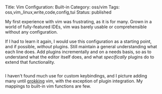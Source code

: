 Title: Vim Configuration: Built-in 
Category: oss/vim
Tags: oss,vim,,linux,write,code,config,tui
Status: published

My first experience with vim was frustrating, as it is for many. Grown in a world of fully-featured IDEs, vim was barely usable or comprehensible without any configuration.

If I had to learn it again, I would use this configuration as a starting point, and if possible, _without_ plugins. Still maintain a general understanding what each line does. Add plugins incrementally and on a needs basis, so as to understand what the editor itself does, and what _specifically_ plugins do to extend that functionality.

<pre><code class="bash" id="config.vim"></code></pre>

I haven't found much use for custom keybindings, and I picture adding many until [grokking](https://en.wikipedia.org/wiki/Grok#In_computer_programmer_culture) vim, with the exception of plugin integration. My mappings to built-in vim functions are few.

<pre><code class="vim" id="mappings.vim"></code></pre>
<script>

    loadFileTextElement(
        {
            elementId: "config.vim",
            fileUrl: "https://raw.githubusercontent.com/rwev/evix/master/.vim/config.vim"
        }
     );
     
    loadFileTextElement(
        {
            elementId: "mappings.vim",
            fileUrl: "https://raw.githubusercontent.com/rwev/evix/master/.vim/mappings.vim"
        }
     );
</script>


